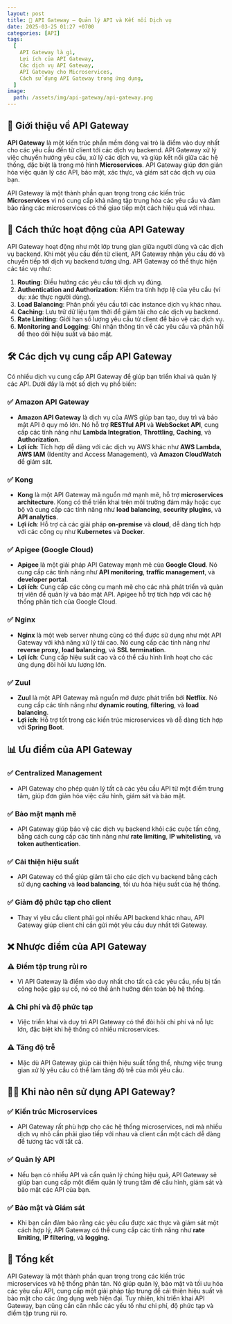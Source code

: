 ```yaml
---
layout: post
title: 🚀 API Gateway – Quản lý API và Kết nối Dịch vụ
date: 2025-03-25 01:27 +0700
categories: [API]
tags:
  [
    API Gateway là gì, 
    Lợi ích của API Gateway, 
    Các dịch vụ API Gateway, 
    API Gateway cho Microservices, 
    Cách sử dụng API Gateway trong ứng dụng,
  ]
image:
  path: /assets/img/api-gateway/api-gateway.png
---
```


## 🎯 **Giới thiệu về API Gateway**
**API Gateway** là một kiến trúc phần mềm đóng vai trò là điểm vào duy nhất cho các yêu cầu đến từ client tới các dịch vụ backend. API Gateway xử lý việc chuyển hướng yêu cầu, xử lý các dịch vụ, và giúp kết nối giữa các hệ thống, đặc biệt là trong mô hình **Microservices**. API Gateway giúp đơn giản hóa việc quản lý các API, bảo mật, xác thực, và giám sát các dịch vụ của bạn.

API Gateway là một thành phần quan trọng trong các kiến trúc **Microservices** vì nó cung cấp khả năng tập trung hóa các yêu cầu và đảm bảo rằng các microservices có thể giao tiếp một cách hiệu quả với nhau.

## 🔧 **Cách thức hoạt động của API Gateway**
API Gateway hoạt động như một lớp trung gian giữa người dùng và các dịch vụ backend. Khi một yêu cầu đến từ client, API Gateway nhận yêu cầu đó và chuyển tiếp tới dịch vụ backend tương ứng. API Gateway có thể thực hiện các tác vụ như:

1. **Routing**: Điều hướng các yêu cầu tới dịch vụ đúng.
2. **Authentication and Authorization**: Kiểm tra tính hợp lệ của yêu cầu (ví dụ: xác thực người dùng).
3. **Load Balancing**: Phân phối yêu cầu tới các instance dịch vụ khác nhau.
4. **Caching**: Lưu trữ dữ liệu tạm thời để giảm tải cho các dịch vụ backend.
5. **Rate Limiting**: Giới hạn số lượng yêu cầu từ client để bảo vệ các dịch vụ.
6. **Monitoring and Logging**: Ghi nhận thông tin về các yêu cầu và phản hồi để theo dõi hiệu suất và bảo mật.

## 🛠️ **Các dịch vụ cung cấp API Gateway**
Có nhiều dịch vụ cung cấp API Gateway để giúp bạn triển khai và quản lý các API. Dưới đây là một số dịch vụ phổ biến:

### ✅ **Amazon API Gateway**
- **Amazon API Gateway** là dịch vụ của AWS giúp bạn tạo, duy trì và bảo mật API ở quy mô lớn. Nó hỗ trợ **RESTful API** và **WebSocket API**, cung cấp các tính năng như **Lambda Integration**, **Throttling**, **Caching**, và **Authorization**.
- **Lợi ích**: Tích hợp dễ dàng với các dịch vụ AWS khác như **AWS Lambda**, **AWS IAM** (Identity and Access Management), và **Amazon CloudWatch** để giám sát.

### ✅ **Kong**
- **Kong** là một API Gateway mã nguồn mở mạnh mẽ, hỗ trợ **microservices architecture**. Kong có thể triển khai trên môi trường đám mây hoặc cục bộ và cung cấp các tính năng như **load balancing**, **security plugins**, và **API analytics**.
- **Lợi ích**: Hỗ trợ cả các giải pháp **on-premise** và **cloud**, dễ dàng tích hợp với các công cụ như **Kubernetes** và **Docker**.

### ✅ **Apigee (Google Cloud)**
- **Apigee** là một giải pháp API Gateway mạnh mẽ của **Google Cloud**. Nó cung cấp các tính năng như **API monitoring**, **traffic management**, và **developer portal**.
- **Lợi ích**: Cung cấp các công cụ mạnh mẽ cho các nhà phát triển và quản trị viên để quản lý và bảo mật API. Apigee hỗ trợ tích hợp với các hệ thống phân tích của Google Cloud.

### ✅ **Nginx**
- **Nginx** là một web server nhưng cũng có thể được sử dụng như một API Gateway với khả năng xử lý tải cao. Nó cung cấp các tính năng như **reverse proxy**, **load balancing**, và **SSL termination**.
- **Lợi ích**: Cung cấp hiệu suất cao và có thể cấu hình linh hoạt cho các ứng dụng đòi hỏi lưu lượng lớn.

### ✅ **Zuul**
- **Zuul** là một API Gateway mã nguồn mở được phát triển bởi **Netflix**. Nó cung cấp các tính năng như **dynamic routing**, **filtering**, và **load balancing**.
- **Lợi ích**: Hỗ trợ tốt trong các kiến trúc microservices và dễ dàng tích hợp với **Spring Boot**.

## 📊 **Ưu điểm của API Gateway**
### ✅ **Centralized Management**
- API Gateway cho phép quản lý tất cả các yêu cầu API từ một điểm trung tâm, giúp đơn giản hóa việc cấu hình, giám sát và bảo mật.

### ✅ **Bảo mật mạnh mẽ**
- API Gateway giúp bảo vệ các dịch vụ backend khỏi các cuộc tấn công, bằng cách cung cấp các tính năng như **rate limiting**, **IP whitelisting**, và **token authentication**.

### ✅ **Cải thiện hiệu suất**
- API Gateway có thể giúp giảm tải cho các dịch vụ backend bằng cách sử dụng **caching** và **load balancing**, tối ưu hóa hiệu suất của hệ thống.

### ✅ **Giảm độ phức tạp cho client**
- Thay vì yêu cầu client phải gọi nhiều API backend khác nhau, API Gateway giúp client chỉ cần gửi một yêu cầu duy nhất tới Gateway.

## ❌ **Nhược điểm của API Gateway**
### ⚠️ **Điểm tập trung rủi ro**
- Vì API Gateway là điểm vào duy nhất cho tất cả các yêu cầu, nếu bị tấn công hoặc gặp sự cố, nó có thể ảnh hưởng đến toàn bộ hệ thống.

### ⚠️ **Chi phí và độ phức tạp**
- Việc triển khai và duy trì API Gateway có thể đòi hỏi chi phí và nỗ lực lớn, đặc biệt khi hệ thống có nhiều microservices.

### ⚠️ **Tăng độ trễ**
- Mặc dù API Gateway giúp cải thiện hiệu suất tổng thể, nhưng việc trung gian xử lý yêu cầu có thể làm tăng độ trễ của mỗi yêu cầu.

## 🧑‍💻 **Khi nào nên sử dụng API Gateway?**
### ✅ **Kiến trúc Microservices**
- API Gateway rất phù hợp cho các hệ thống microservices, nơi mà nhiều dịch vụ nhỏ cần phải giao tiếp với nhau và client cần một cách dễ dàng để tương tác với tất cả.

### ✅ **Quản lý API**
- Nếu bạn có nhiều API và cần quản lý chúng hiệu quả, API Gateway sẽ giúp bạn cung cấp một điểm quản lý trung tâm để cấu hình, giám sát và bảo mật các API của bạn.

### ✅ **Bảo mật và Giám sát**
- Khi bạn cần đảm bảo rằng các yêu cầu được xác thực và giám sát một cách hợp lý, API Gateway có thể cung cấp các tính năng như **rate limiting**, **IP filtering**, và **logging**.

## 🚀 **Tổng kết**
API Gateway là một thành phần quan trọng trong các kiến trúc microservices và hệ thống phân tán. Nó giúp quản lý, bảo mật và tối ưu hóa các yêu cầu API, cung cấp một giải pháp tập trung để cải thiện hiệu suất và bảo mật cho các ứng dụng web hiện đại. Tuy nhiên, khi triển khai API Gateway, bạn cũng cần cân nhắc các yếu tố như chi phí, độ phức tạp và điểm tập trung rủi ro.